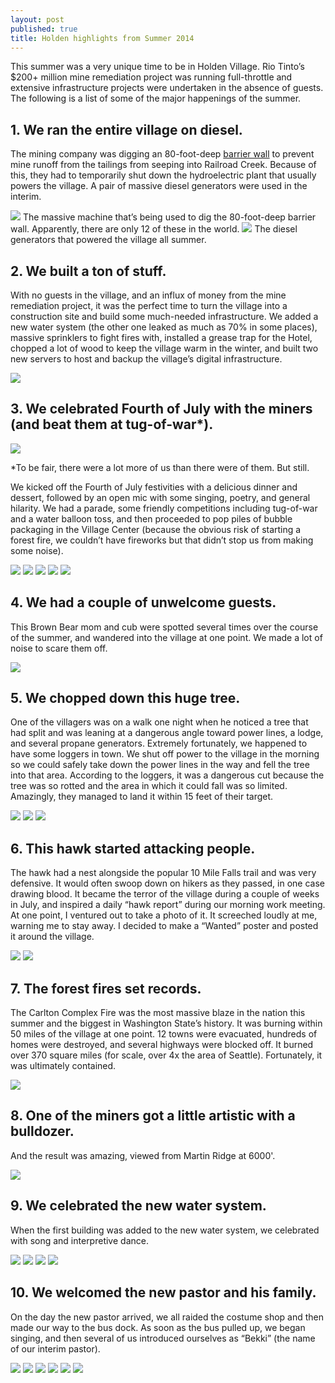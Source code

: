 ```yaml
---
layout: post
published: true
title: Holden highlights from Summer 2014
---
```

This summer was a very unique time to be in Holden Village. Rio Tinto’s $200+ million mine remediation project was running full-throttle and extensive infrastructure projects were undertaken in the absence of guests. The following is a list of some of the major happenings of the summer.

## 1\. We ran the entire village on diesel.

The mining company was digging an 80-foot-deep [barrier wall](http://www.holdenvillage.org/mine-remediation/2014-rio-tinto-community/) to prevent mine runoff from the tailings from seeping into Railroad Creek. Because of this, they had to temporarily shut down the hydroelectric plant that usually powers the village. A pair of massive diesel generators were used in the interim.

![]({{site.cdn_path}}/2014/09/08/1.jpg)
The massive machine that’s being used to dig the 80-foot-deep barrier wall. Apparently, there are only 12 of these in the world.
![]({{site.cdn_path}}/2014/09/08/2.jpg)
The diesel generators that powered the village all summer.

## 2\. We built a ton of stuff.

With no guests in the village, and an influx of money from the mine remediation project, it was the perfect time to turn the village into a construction site and build some much-needed infrastructure. We added a new water system (the other one leaked as much as 70% in some places), massive sprinklers to fight fires with, installed a grease trap for the Hotel, chopped a lot of wood to keep the village warm in the winter, and built two new servers to host and backup the village’s digital infrastructure.

![]({{site.cdn_path}}/2014/09/08/3.jpg)

## 3\. We celebrated Fourth of July with the miners (and beat them at tug-of-war\*).

![]({{site.cdn_path}}/2014/09/08/tug_of_war.jpg)

\*To be fair, there were a lot more of us than there were of them. But still.

We kicked off the Fourth of July festivities with a delicious dinner and dessert, followed by an open mic with some singing, poetry, and general hilarity. We had a parade, some friendly competitions including tug-of-war and a water balloon toss, and then proceeded to pop piles of bubble packaging in the Village Center (because the obvious risk of starting a forest fire, we couldn’t have fireworks but that didn’t stop us from making some noise).

![]({{site.cdn_path}}/2014/09/08/4.jpg)
![]({{site.cdn_path}}/2014/09/08/5.jpg)
![]({{site.cdn_path}}/2014/09/08/7.jpg)
![]({{site.cdn_path}}/2014/09/08/8.jpg)
![]({{site.cdn_path}}/2014/09/08/9.jpg)

## 4\. We had a couple of unwelcome guests.

This Brown Bear mom and cub were spotted several times over the course of the summer, and wandered into the village at one point. We made a lot of noise to scare them off.

![]({{site.cdn_path}}/2014/09/08/bears.jpg)

## 5\. We chopped down this huge tree.

One of the villagers was on a walk one night when he noticed a tree that had split and was leaning at a dangerous angle toward power lines, a lodge, and several propane generators. Extremely fortunately, we happened to have some loggers in town. We shut off power to the village in the morning so we could safely take down the power lines in the way and fell the tree into that area. According to the loggers, it was a dangerous cut because the tree was so rotted and the area in which it could fall was so limited. Amazingly, they managed to land it within 15 feet of their target.

![]({{site.cdn_path}}/2014/09/08/tree_1.jpg)
![]({{site.cdn_path}}/2014/09/08/tree_2.jpg)
![]({{site.cdn_path}}/2014/09/08/tree_3.jpg)

## 6\. This hawk started attacking people.

The hawk had a nest alongside the popular 10 Mile Falls trail and was very defensive. It would often swoop down on hikers as they passed, in one case drawing blood. It became the terror of the village during a couple of weeks in July, and inspired a daily “hawk report” during our morning work meeting. At one point, I ventured out to take a photo of it. It screeched loudly at me, warning me to stay away. I decided to make a “Wanted” poster and posted it around the village.

![]({{site.cdn_path}}/2014/09/08/hawk_1.jpg)
![]({{site.cdn_path}}/2014/09/08/hawk_2.jpg)

## 7\. The forest fires set records. 

The Carlton Complex Fire was the most massive blaze in the nation this summer and the biggest in Washington State’s history. It was burning within 50 miles of the village at one point. 12 towns were evacuated,  hundreds of homes were destroyed, and several highways were blocked off. It burned over 370 square miles (for scale, over 4x the area of Seattle). Fortunately, it was ultimately contained.

![]({{site.cdn_path}}/2014/09/08/fire_moon.jpg)

## 8\. One of the miners got a little artistic with a bulldozer.

And the result was amazing, viewed from Martin Ridge at 6000'.

![]({{site.cdn_path}}/2014/09/08/dozer_art.jpg)

## 9\. We celebrated the new water system.

When the first building was added to the new water system, we celebrated with song and interpretive dance.

![]({{site.cdn_path}}/2014/09/08/water_1.jpg)
![]({{site.cdn_path}}/2014/09/08/water_2.jpg)
![]({{site.cdn_path}}/2014/09/08/water_3.jpg)
![]({{site.cdn_path}}/2014/09/08/water_4.jpg)

## 10\. We welcomed the new pastor and his family.

On the day the new pastor arrived, we all raided the costume shop and then made our way to the bus dock. As soon as the bus pulled up, we began singing, and then several of us introduced ourselves as “Bekki” (the name of our interim pastor).

![]({{site.cdn_path}}/2014/09/08/pastor_1.jpg)
![]({{site.cdn_path}}/2014/09/08/pastor_2.jpg)
![]({{site.cdn_path}}/2014/09/08/pastor_3.jpg)
![]({{site.cdn_path}}/2014/09/08/pastor_4.jpg)
![]({{site.cdn_path}}/2014/09/08/pastor_5.jpg)
![]({{site.cdn_path}}/2014/09/08/pastor_6.jpg)
